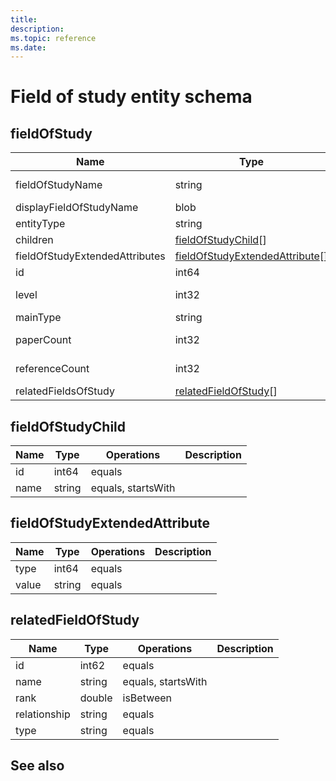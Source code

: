 ```yaml
---
title: 
description: 
ms.topic: reference
ms.date: 
---
```


# Field of study entity schema

## fieldOfStudy

Name | Type | Operations | Description
--- | --- | --- | ---
fieldOfStudyName | string | equals, startsWith |
displayFieldOfStudyName | blob | |
entityType | string | equals |
children | [fieldOfStudyChild](#fieldofstudychild)[] | composite |
fieldOfStudyExtendedAttributes | [fieldOfStudyExtendedAttribute](#fieldofstudyextendedattribute)[] | composite |
id | int64 | equals |
level | int32 | equals, isBetween |
mainType | string | equals |
paperCount | int32 | equals, isBetween |
referenceCount | int32 | equals, isBetween |
relatedFieldsOfStudy | [relatedFieldOfStudy](#relatedfieldofstudy)[] | composite |

## fieldOfStudyChild

Name | Type | Operations | Description
--- | --- | --- | ---
id | int64 | equals |
name | string | equals, startsWith |

## fieldOfStudyExtendedAttribute

Name | Type | Operations | Description
--- | --- | --- | ---
type | int64 | equals |
value | string | equals |

## relatedFieldOfStudy

Name | Type | Operations | Description
--- | --- | --- | ---
id | int62 | equals |
name | string | equals, startsWith |
rank | double | isBetween |
relationship | string | equals |
type | string | equals |

## See also
